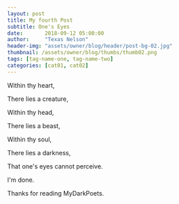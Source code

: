 ```yaml
---
layout: post
title: My fourth Post
subtitle: One's Eyes
date:       2018-09-12 05:00:00
author:     "Texas Nelson"
header-img: "assets/owner/blog/header/post-bg-02.jpg"
thumbnail: /assets/owner/blog/thumbs/thumb02.png
tags: [tag-name-one, tag-name-two]
categories: [cat01, cat02]
---
```

Within thy heart,

There lies a creature,

Within thy head,

There lies a beast,

Within thy soul,

There lies a darkness,

That one's eyes cannot perceive.


I'm done.


Thanks for reading MyDarkPoets.


